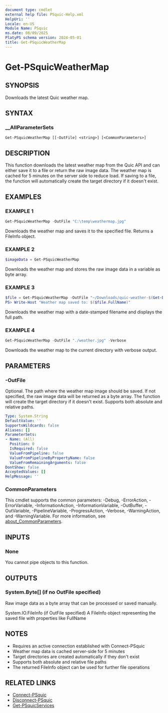 ```yaml
---
document type: cmdlet
external help file: PSquic-Help.xml
HelpUri: ''
Locale: en-US
Module Name: PSquic
ms.date: 08/09/2025
PlatyPS schema version: 2024-05-01
title: Get-PSquicWeatherMap
---
```


# Get-PSquicWeatherMap

## SYNOPSIS

Downloads the latest Quic weather map.

## SYNTAX

### __AllParameterSets

```pwoershell
Get-PSquicWeatherMap [[-OutFile] <string>] [<CommonParameters>]
```

## DESCRIPTION

This function downloads the latest weather map from the Quic API and can either save it to a file or return the raw image data.
The weather map is cached for 5 minutes on the server side to reduce load.
If saving to a file, the function will automatically create the target directory if it doesn't exist.

## EXAMPLES

### EXAMPLE 1

```powershell
Get-PSquicWeatherMap -OutFile "C:\temp\weathermap.jpg"
```

Downloads the weather map and saves it to the specified file.
Returns a FileInfo object.

### EXAMPLE 2

```powershell
$imageData = Get-PSquicWeatherMap
```

Downloads the weather map and stores the raw image data in a variable as byte array.

### EXAMPLE 3

```powershell
$file = Get-PSquicWeatherMap -OutFile "~/Downloads/quic-weather-$(Get-Date -Format 'yyyy-MM-dd').jpg"
PS> Write-Host "Weather map saved to: $($file.FullName)"
```

Downloads the weather map with a date-stamped filename and displays the full path.

### EXAMPLE 4

```powershell
Get-PSquicWeatherMap -OutFile "./weather.jpg" -Verbose
```

Downloads the weather map to the current directory with verbose output.

## PARAMETERS

### -OutFile

Optional.
The path where the weather map image should be saved.
If not specified, the raw image data will be returned as a byte array.
The function will create the target directory if it doesn't exist.
Supports both absolute and relative paths.

```yaml
Type: System.String
DefaultValue: ''
SupportsWildcards: false
Aliases: []
ParameterSets:
- Name: (All)
  Position: 0
  IsRequired: false
  ValueFromPipeline: false
  ValueFromPipelineByPropertyName: false
  ValueFromRemainingArguments: false
DontShow: false
AcceptedValues: []
HelpMessage: ''
```

### CommonParameters

This cmdlet supports the common parameters: -Debug, -ErrorAction, -ErrorVariable,
-InformationAction, -InformationVariable, -OutBuffer, -OutVariable, -PipelineVariable,
-ProgressAction, -Verbose, -WarningAction, and -WarningVariable. For more information, see
[about_CommonParameters](https://go.microsoft.com/fwlink/?LinkID=113216).

## INPUTS

### None

You cannot pipe objects to this function.

## OUTPUTS

### System.Byte[] (if no OutFile specified)

Raw image data as a byte array that can be processed or saved manually.

System.IO.FileInfo (if OutFile specified)
A FileInfo object representing the saved file with properties like FullName

## NOTES

- Requires an active connection established with Connect-PSquic
- Weather map data is cached server-side for 5 minutes
- Target directories are created automatically if they don't exist
- Supports both absolute and relative file paths
- The returned FileInfo object can be used for further file operations

## RELATED LINKS

- [Connect-PSquic](Connect-PSquic.md)
- [Disconnect-PSquic](Disconnect-PSquic.md)
- [Get-PSquicServices](Get-PSquicServices.md)
